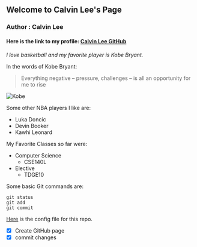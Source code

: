 ## Welcome to Calvin Lee's Page

### Author : Calvin Lee
#### Here is the link to my profile: [Calvin Lee GitHub](https://github.com/calee0316)


*I love basketball and my favorite player is Kobe Bryant.*

In the words of Kobe Bryant: 

> Everything negative – pressure, challenges – is all an opportunity for me to rise

![Kobe](https://www.gannett-cdn.com/presto/2020/01/26/USAT/048dcaa6-9da8-422f-a57f-2af33fb7ef3e-sw01_reg_4_1202.JPG)

Some other NBA players I like are:
- Luka Doncic
- Devin Booker
- Kawhi Leonard

My Favorite Classes so far were: 
- Computer Science
  - CSE140L
- Elective
  - TDGE10
  

Some basic Git commands are:
```
git status
git add
git commit
```

[Here](./_config.yml) is the config file for this repo. 

- [x] Create GitHub page
- [x] commit changes
